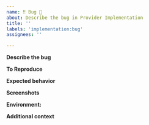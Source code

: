 ```yaml
---
name: ‼ Bug 🐛
about: Describe the bug in Provider Implementation
title: ''
labels: 'implementation:bug'
assignees: ''

---
```


**Describe the bug**
<!-- A clear and concise description of what the bug is. -->

**To Reproduce**
<!-- Steps to reproduce the behavior:
1. Go to '...'
2. Click on '....'
3. Scroll down to '....'
4. See error -->

**Expected behavior**
<!-- A clear and concise description of what you expected to happen. -->

**Screenshots**
<!-- If applicable, add screenshots to help explain the problem. -->

**Environment:**
<!-- - Network Capability Provider: [e.g. NEF, proprietary function]
 - Version [e.g. 22] 
 - -->

**Additional context**
<!-- Add any other context about the problem here. -->
